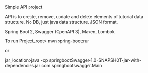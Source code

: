 Simple API project

API is to create, remove, update and delete elements of tutorial data structure. 
No DB, just java data structure. 
JSON format.

Spring Boot 2, Swagger (OpenAPI 3), Maven, Lombok

To run
Project_root> mvn spring-boot:run

or

jar_location>java -cp springbootSwagger-1.0-SNAPSHOT-jar-with-dependencies.jar com.springbootswagger.Main
